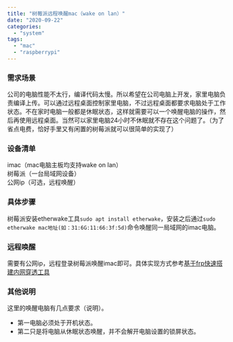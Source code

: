 ```yaml
---
title: "树莓派远程唤醒mac（wake on lan）"
date: "2020-09-22"
categories: 
  - "system"
tags: 
  - "mac"
  - "raspberrypi"
---
```


### 需求场景

公司的电脑性能不太行，编译代码太慢。所以希望在公司电脑上开发，家里电脑负责编译上传。可以通过远程桌面控制家里电脑，不过远程桌面都要求电脑处于工作状态。不在家时电脑一般都是休眠状态，这样就需要可以一个唤醒电脑的操作，然后再使用远程桌面。当然可以家里电脑24小时不休眠就不存在这个问题了。（为了省点电费，恰好手里又有闲置的树莓派就可以很简单的实现了）

### 设备清单

imac（mac电脑主板均支持wake on lan）  
树莓派（一台局域网设备）  
公网ip（可选，远程唤醒）

### 具体步骤

树莓派安装etherwake工具`sudo apt install etherwake`，安装之后通过`sudo etherwake mac地址(如：31:6G:11:66:3f:5d)`命令唤醒同一局域网的imac电脑。

### 远程唤醒

需要有公网ip，远程登录树莓派唤醒imac即可。具体实现方式参考[基于frp快速搭建内网穿透工具](http://blog.urcloud.co/archives/92/)

### 其他说明

这里的唤醒电脑有几点要求（说明）。

- 第一电脑必须处于开机状态。
- 第二只是将电脑从休眠状态唤醒，并不会解开电脑设置的锁屏状态。
